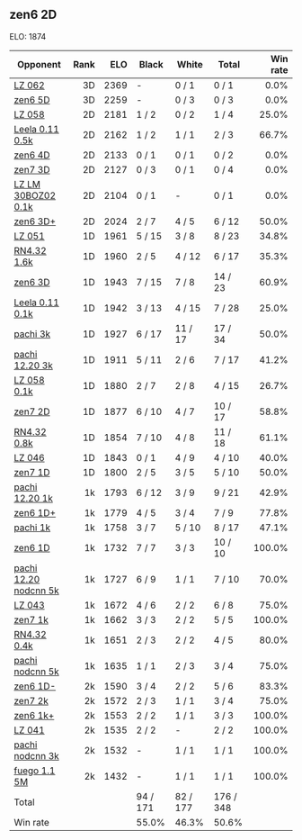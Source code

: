 ## zen6 2D ##

ELO: 1874

Opponent | Rank | ELO | Black | White | Total | Win rate
---------|-----:|----:|-------|-------|-------|-------:
[LZ 062](LZ%20062.md) | 3D | 2369 | - | 0 / 1 | 0 / 1 | 0.0%
[zen6 5D](zen6%205D.md) | 3D | 2259 | - | 0 / 3 | 0 / 3 | 0.0%
[LZ 058](LZ%20058.md) | 2D | 2181 | 1 / 2 | 0 / 2 | 1 / 4 | 25.0%
[Leela 0.11 0.5k](Leela%200.11%200.5k.md) | 2D | 2162 | 1 / 2 | 1 / 1 | 2 / 3 | 66.7%
[zen6 4D](zen6%204D.md) | 2D | 2133 | 0 / 1 | 0 / 1 | 0 / 2 | 0.0%
[zen7 3D](zen7%203D.md) | 2D | 2127 | 0 / 3 | 0 / 1 | 0 / 4 | 0.0%
[LZ LM 30BOZ02 0.1k](LZ%20LM%2030BOZ02%200.1k.md) | 2D | 2104 | 0 / 1 | - | 0 / 1 | 0.0%
[zen6 3D+](zen6%203D+.md) | 2D | 2024 | 2 / 7 | 4 / 5 | 6 / 12 | 50.0%
[LZ 051](LZ%20051.md) | 1D | 1961 | 5 / 15 | 3 / 8 | 8 / 23 | 34.8%
[RN4.32 1.6k](RN4.32%201.6k.md) | 1D | 1960 | 2 / 5 | 4 / 12 | 6 / 17 | 35.3%
[zen6 3D](zen6%203D.md) | 1D | 1943 | 7 / 15 | 7 / 8 | 14 / 23 | 60.9%
[Leela 0.11 0.1k](Leela%200.11%200.1k.md) | 1D | 1942 | 3 / 13 | 4 / 15 | 7 / 28 | 25.0%
[pachi 3k](pachi%203k.md) | 1D | 1927 | 6 / 17 | 11 / 17 | 17 / 34 | 50.0%
[pachi 12.20 3k](pachi%2012.20%203k.md) | 1D | 1911 | 5 / 11 | 2 / 6 | 7 / 17 | 41.2%
[LZ 058 0.1k](LZ%20058%200.1k.md) | 1D | 1880 | 2 / 7 | 2 / 8 | 4 / 15 | 26.7%
[zen7 2D](zen7%202D.md) | 1D | 1877 | 6 / 10 | 4 / 7 | 10 / 17 | 58.8%
[RN4.32 0.8k](RN4.32%200.8k.md) | 1D | 1854 | 7 / 10 | 4 / 8 | 11 / 18 | 61.1%
[LZ 046](LZ%20046.md) | 1D | 1843 | 0 / 1 | 4 / 9 | 4 / 10 | 40.0%
[zen7 1D](zen7%201D.md) | 1D | 1800 | 2 / 5 | 3 / 5 | 5 / 10 | 50.0%
[pachi 12.20 1k](pachi%2012.20%201k.md) | 1k | 1793 | 6 / 12 | 3 / 9 | 9 / 21 | 42.9%
[zen6 1D+](zen6%201D+.md) | 1k | 1779 | 4 / 5 | 3 / 4 | 7 / 9 | 77.8%
[pachi 1k](pachi%201k.md) | 1k | 1758 | 3 / 7 | 5 / 10 | 8 / 17 | 47.1%
[zen6 1D](zen6%201D.md) | 1k | 1732 | 7 / 7 | 3 / 3 | 10 / 10 | 100.0%
[pachi 12.20 nodcnn 5k](pachi%2012.20%20nodcnn%205k.md) | 1k | 1727 | 6 / 9 | 1 / 1 | 7 / 10 | 70.0%
[LZ 043](LZ%20043.md) | 1k | 1672 | 4 / 6 | 2 / 2 | 6 / 8 | 75.0%
[zen7 1k](zen7%201k.md) | 1k | 1662 | 3 / 3 | 2 / 2 | 5 / 5 | 100.0%
[RN4.32 0.4k](RN4.32%200.4k.md) | 1k | 1651 | 2 / 3 | 2 / 2 | 4 / 5 | 80.0%
[pachi nodcnn 5k](pachi%20nodcnn%205k.md) | 1k | 1635 | 1 / 1 | 2 / 3 | 3 / 4 | 75.0%
[zen6 1D-](zen6%201D-.md) | 2k | 1590 | 3 / 4 | 2 / 2 | 5 / 6 | 83.3%
[zen7 2k](zen7%202k.md) | 2k | 1572 | 2 / 3 | 1 / 1 | 3 / 4 | 75.0%
[zen6 1k+](zen6%201k+.md) | 2k | 1553 | 2 / 2 | 1 / 1 | 3 / 3 | 100.0%
[LZ 041](LZ%20041.md) | 2k | 1535 | 2 / 2 | - | 2 / 2 | 100.0%
[pachi nodcnn 3k](pachi%20nodcnn%203k.md) | 2k | 1532 | - | 1 / 1 | 1 / 1 | 100.0%
[fuego 1.1 5M](fuego%201.1%205M.md) | 2k | 1432 | - | 1 / 1 | 1 / 1 | 100.0%
Total | | | 94 / 171 | 82 / 177 | 176 / 348 | 
Win rate| | | 55.0% | 46.3% | 50.6% | 
